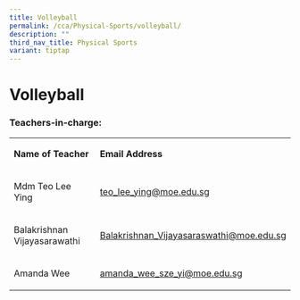```yaml
---
title: Volleyball
permalink: /cca/Physical-Sports/volleyball/
description: ""
third_nav_title: Physical Sports
variant: tiptap
---
```

<h1><strong>Volleyball</strong></h1>
<h3>Teachers-in-charge:</h3>
<table style="minWidth: 50px">
<colgroup>
<col>
<col>
</colgroup>
<tbody>
<tr>
<td rowspan="1" colspan="1">
<p><strong>Name of Teacher</strong>
</p>
</td>
<td rowspan="1" colspan="1">
<p><strong>Email Address</strong>
</p>
</td>
</tr>
<tr>
<td rowspan="1" colspan="1">
<p>Mdm Teo Lee Ying</p>
</td>
<td rowspan="1" colspan="1">
<p><a href="mailto:teo_lee_ying@moe.edu.sg" rel="noopener noreferrer nofollow" target="_blank">teo_lee_ying@moe.edu.sg</a>
</p>
</td>
</tr>
<tr>
<td rowspan="1" colspan="1">
<p>Balakrishnan Vijayasarawathi</p>
</td>
<td rowspan="1" colspan="1">
<p><a href="mailto:Balakrishnan_Vijayasaraswathi@moe.edu.sg" rel="noopener noreferrer nofollow" target="_blank">Balakrishnan_Vijayasaraswathi@moe.edu.sg</a>
</p>
</td>
</tr>
<tr>
<td rowspan="1" colspan="1">
<p>Amanda Wee</p>
</td>
<td rowspan="1" colspan="1">
<p><a href="mailto:amanda_wee_sze_yi@moe.edu.sg" rel="noopener nofollow" target="_blank">amanda_wee_sze_yi@moe.edu.sg</a>
</p>
</td>
</tr>
</tbody>
</table>
<p></p>